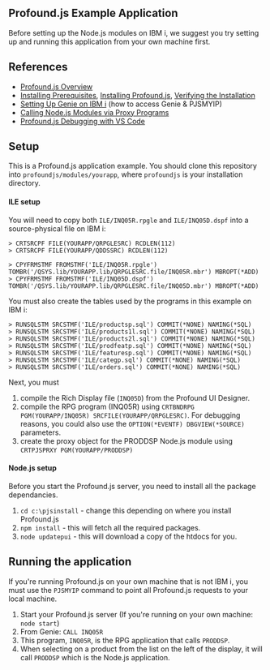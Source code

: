 ## Profound.js Example Application

Before setting up the Node.js modules on IBM i, we suggest you try setting up and running this application from your own machine first.

## References

* [Profound.js Overview](http://www.profoundlogic.com/docs/display/PUI/Profound.js+Overview)
* [Installing Prerequisites](http://www.profoundlogic.com/docs/display/PUI/Installing+Prerequisites), [Installing Profound.js](http://www.profoundlogic.com/docs/display/PUI/Installing+Profound.js), [Verifying the Installation](http://www.profoundlogic.com/docs/display/PUI/Verifying+the+Installation)
* [Setting Up Genie on IBM i](http://www.profoundlogic.com/docs/display/PUI/Setting+Up+Genie+on+IBM+i) (how to access Genie & PJSMYIP)
* [Calling Node.js Modules via Proxy Programs](http://www.profoundlogic.com/docs/display/PUI/Calling+Node.js+Modules+via+Proxy+Programs)
* [Profound.js Debugging with VS Code](http://www.profoundlogic.com/docs/display/PUI/Profound.js+Debugging+with+VS+Code)

## Setup

This is a Profound.js application example. You should clone this repository into `profoundjs/modules/yourapp`, where `profoundjs` is your installation directory.

#### ILE setup 

You will need to copy both `ILE/INQ05R.rpgle` and `ILE/INQ05D.dspf` into a source-physical file on IBM i:

```
> CRTSRCPF FILE(YOURAPP/QRPGLESRC) RCDLEN(112)
> CRTSRCPF FILE(YOURAPP/QDDSSRC) RCDLEN(112)

> CPYFRMSTMF FROMSTMF('ILE/INQ05R.rpgle') TOMBR('/QSYS.lib/YOURAPP.lib/QRPGLESRC.file/INQ05R.mbr') MBROPT(*ADD)
> CPYFRMSTMF FROMSTMF('ILE/INQ05D.dspf') TOMBR('/QSYS.lib/YOURAPP.lib/QRPGLESRC.file/INQ05D.mbr') MBROPT(*ADD)
```

You must also create the tables used by the programs in this example on IBM i:
```
> RUNSQLSTM SRCSTMF('ILE/productsp.sql') COMMIT(*NONE) NAMING(*SQL)
> RUNSQLSTM SRCSTMF('ILE/products1l.sql') COMMIT(*NONE) NAMING(*SQL)
> RUNSQLSTM SRCSTMF('ILE/products2l.sql') COMMIT(*NONE) NAMING(*SQL)
> RUNSQLSTM SRCSTMF('ILE/prodfeatp.sql') COMMIT(*NONE) NAMING(*SQL)
> RUNSQLSTM SRCSTMF('ILE/featuresp.sql') COMMIT(*NONE) NAMING(*SQL)
> RUNSQLSTM SRCSTMF('ILE/categp.sql') COMMIT(*NONE) NAMING(*SQL)
> RUNSQLSTM SRCSTMF('ILE/orders.sql') COMMIT(*NONE) NAMING(*SQL)
```

Next, you must

1. compile the Rich Display file (`INQ05D`) from the Profound UI Designer.
2. compile the RPG program (INQ05R) using `CRTBNDRPG PGM(YOURAPP/INQ05R) SRCFILE(YOURAPP/QRPGLESRC)`. For debugging reasons, you could also use the `OPTION(*EVENTF) DBGVIEW(*SOURCE)` parameters.
3. create the proxy object for the PRODDSP Node.js module using `CRTPJSPRXY PGM(YOURAPP/PRODDSP)`

#### Node.js setup

Before you start the Profound.js server, you need to install all the package dependancies.

1. `cd c:\pjsinstall` - change this depending on where you install Profound.js
2. `npm install` - this will fetch all the required packages.
3. `node updatepui` - this will download a copy of the htdocs for you.

## Running the application

If you're running Profound.js on your own machine that is not IBM i, you must use the `PJSMYIP` command to point all Profound.js requests to your local machine.

1. Start your Profound.js server (If you're running on your own machine: `node start`)
2. From Genie: `CALL INQ05R`
3. This program, `INQ05R`, is the RPG application that calls `PRODDSP`.
4. When selecting on a product from the list on the left of the display, it will call `PRODDSP` which is the Node.js application.
